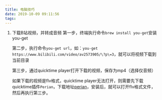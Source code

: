 ```yaml
---
title: 电脑技巧
date: 2019-10-09 09:11:56
tags:
---
```


1. 下载B站视频，并转成音频
   第一步，终端执行命令`brew install you-get`安装you-get

   第二步，执行命令`you-get url`，如：`you-get https://www.bilibili.com/video/av2573905/\?p\=3`，就可以将视频下载到当前目录

   第三步，通过quicktime player打开下载的视频，保存为mp4（选择仅音频）

   如果下载的视频是flv格式，quicktime player无法打开，则需要先下载quicktime插件`Perian`，下载地址[perian](https://www.perian.org/)，安装后，就可以打开flv格式文件，然后再执行第三步。
